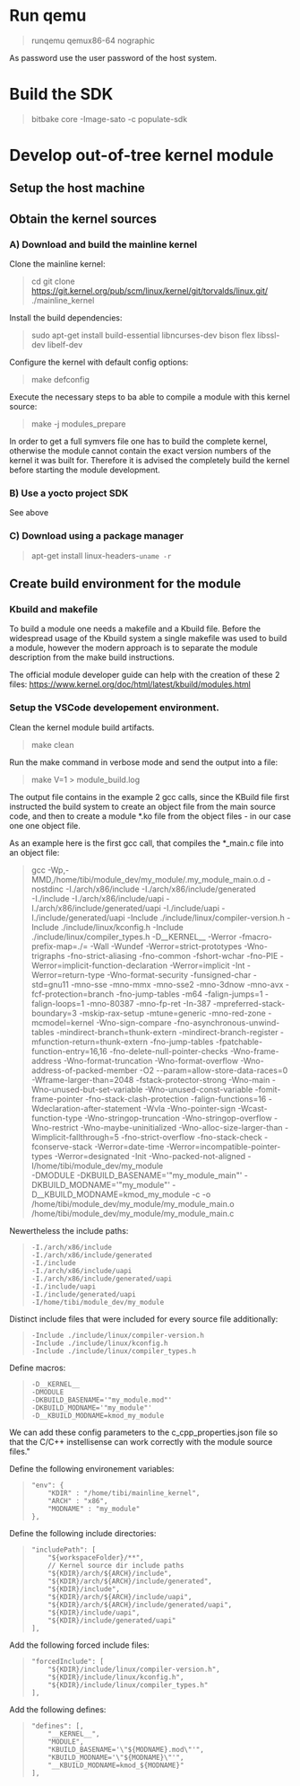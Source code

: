 # Run qemu
>  runqemu qemux86-64 nographic

As password use the user password of the host system.

# Build the SDK
> bitbake core
-Image-sato -c populate-sdk



# Develop out-of-tree kernel module
## Setup the host machine


## Obtain the kernel sources
### A) Download and build the mainline kernel
Clone the mainline kernel:
> cd
> git clone https://git.kernel.org/pub/scm/linux/kernel/git/torvalds/linux.git/ ./mainline_kernel

Install the build dependencies:
> sudo apt-get install build-essential libncurses-dev bison flex libssl-dev libelf-dev

Configure the kernel with default config options:
> make defconfig

Execute the necessary steps to ba able to compile a module with this kernel source:
>  make -j modules_prepare

In order to get a full symvers file one has to build the complete kernel,
otherwise the module cannot contain the exact version numbers of the kernel
it was built for. Therefore it is advised the completely build the kernel before
starting the module development.

### B) Use a yocto project SDK
See above

### C) Download using a package manager
> apt-get install linux-headers-`uname -r`

## Create build environment for the module

### Kbuild and makefile
To build a module one needs a makefile and a Kbuild file. Before the widespread usage of the Kbuild system
a single makefile was used to build a module, however the modern approach is to separate the 
module description from the make build instructions.

The official module developer guide can help with the creation of these 2 files:
https://www.kernel.org/doc/html/latest/kbuild/modules.html

### Setup the VSCode developement environment.
Clean the kernel module build artifacts.
> make clean

Run the make command in verbose mode and send the output into a file:
> make V=1 > module_build.log

The output file contains in the example 2 gcc calls, since the KBuild file first instructed the build system to create an object file from the main source code, and then to create a module *.ko file from the object files - in our case one one object file.

As an example here is the first gcc call, that compiles the *_main.c file into an object file:

> gcc -Wp,-MMD,/home/tibi/module_dev/my_module/.my_module_main.o.d  -nostdinc 
>-I./arch/x86/include 
>-I./arch/x86/include/generated  
>-I./include 
>-I./arch/x86/include/uapi 
>-I./arch/x86/include/generated/uapi 
>-I./include/uapi 
>-I./include/generated/uapi 
>-Include ./include/linux/compiler-version.h 
>-Include ./include/linux/kconfig.h 
>-Include ./include/linux/compiler_types.h 
>-D__KERNEL__ 
>-Werror -fmacro-prefix-map=./= -Wall -Wundef -Werror=strict-prototypes -Wno-trigraphs -fno-strict-aliasing -fno-common -fshort-wchar -fno-PIE -Werror=implicit-function-declaration -Werror=implicit -Int -Werror=return-type -Wno-format-security -funsigned-char -std=gnu11 -mno-sse -mno-mmx -mno-sse2 -mno-3dnow -mno-avx -fcf-protection=branch -fno-jump-tables -m64 -falign-jumps=1 -falign-loops=1 -mno-80387 -mno-fp-ret -In-387 -mpreferred-stack-boundary=3 -mskip-rax-setup -mtune=generic -mno-red-zone -mcmodel=kernel -Wno-sign-compare -fno-asynchronous-unwind-tables -mindirect-branch=thunk-extern -mindirect-branch-register -mfunction-return=thunk-extern -fno-jump-tables -fpatchable-function-entry=16,16 -fno-delete-null-pointer-checks -Wno-frame-address -Wno-format-truncation -Wno-format-overflow -Wno-address-of-packed-member -O2 --param=allow-store-data-races=0 -Wframe-larger-than=2048 -fstack-protector-strong -Wno-main -Wno-unused-but-set-variable -Wno-unused-const-variable -fomit-frame-pointer -fno-stack-clash-protection -falign-functions=16 -Wdeclaration-after-statement -Wvla -Wno-pointer-sign -Wcast-function-type -Wno-stringop-truncation -Wno-stringop-overflow -Wno-restrict -Wno-maybe-uninitialized -Wno-alloc-size-larger-than -Wimplicit-fallthrough=5 -fno-strict-overflow -fno-stack-check -fconserve-stack -Werror=date-time -Werror=incompatible-pointer-types -Werror=designated -Init -Wno-packed-not-aligned 
>-I/home/tibi/module_dev/my_module  
>-DMODULE  -DKBUILD_BASENAME='"my_module_main"' -DKBUILD_MODNAME='"my_module"' -D__KBUILD_MODNAME=kmod_my_module 
>-c -o /home/tibi/module_dev/my_module/my_module_main.o /home/tibi/module_dev/my_module/my_module_main.c  



Newertheless the include paths:
>     -I./arch/x86/include 
>     -I./arch/x86/include/generated  
>     -I./include 
>     -I./arch/x86/include/uapi 
>     -I./arch/x86/include/generated/uapi 
>     -I./include/uapi 
>     -I./include/generated/uapi 
>     -I/home/tibi/module_dev/my_module  

Distinct include files that were included for every source file additionally:
>     -Include ./include/linux/compiler-version.h 
>     -Include ./include/linux/kconfig.h 
>     -Include ./include/linux/compiler_types.h 

Define macros:
>     -D__KERNEL__ 
>     -DMODULE 
>     -DKBUILD_BASENAME='"my_module.mod"'
>     -DKBUILD_MODNAME='"my_module"'
>     -D__KBUILD_MODNAME=kmod_my_module 

We can add these config parameters to the c_cpp_properties.json file so that the C/C++ instellisense can work correctly with the module source files."

Define the following environement variables:
>     "env": {
>         "KDIR" : "/home/tibi/mainline_kernel",
>         "ARCH" : "x86",
>         "MODNAME" : "my_module"
>     },

Define the following include directories:
>     "includePath": [
>         "${workspaceFolder}/**",                
>         // Kernel source dir include paths
>         "${KDIR}/arch/${ARCH}/include",
>         "${KDIR}/arch/${ARCH}/include/generated",
>         "${KDIR}/include",
>         "${KDIR}/arch/${ARCH}/include/uapi",
>         "${KDIR}/arch/${ARCH}/include/generated/uapi",
>         "${KDIR}/include/uapi",
>         "${KDIR}/include/generated/uapi"
>     ],

Add the following forced include files:
>     "forcedInclude": [
>         "${KDIR}/include/linux/compiler-version.h",
>         "${KDIR}/include/linux/kconfig.h",
>         "${KDIR}/include/linux/compiler_types.h"
>     ],

Add the following defines:
>     "defines": [,
>         "__KERNEL__",
>         "MODULE",
>         "KBUILD_BASENAME='\"${MODNAME}.mod\"'",
>         "KBUILD_MODNAME='\"${MODNAME}\"'",
>         "__KBUILD_MODNAME=kmod_${MODNAME}"
>     ],